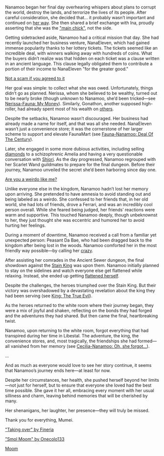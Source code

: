 Nanamoo began her final day overhearing whispers about plans to corrupt the world, destroy the lands, and terrorize the lives of its people. After careful consideration, she decided that… it probably wasn’t important and continued on [her way](https://www.youtube.com/live/oq_4QZacuso?feature=shared&t=216). She then shared a brief exchange with Ina, proudly asserting that she was the ["main chick"](https://www.youtube.com/live/oq_4QZacuso?feature=shared&t=385), not the side.

Getting sidetracked aside, Nanamoo had a critical mission that day. She had recently launched her business venture, NanaEleven, which had gained immense popularity thanks to her lottery tickets. The tickets seemed like an incredible deal, with winners walking away with hundreds of coins. What the buyers didn’t realize was that hidden on each ticket was a clause written in an ancient language. This clause legally obligated them to contribute a portion of their income to NanaEleven "for the greater good."

[Not a scam if you agreed to it](#embed:https://www.youtube.com/embed/oq_4QZacuso?si=jke3kI6TUf59Ttxl&start=688)

Her goal was simple: to collect what she was owed. Unfortunately, things didn’t go as planned. Nerissa, whom she believed to be wealthy, turned out to be nearly broke (though unknown to Nanamoo, she’d been tricked—see [Nerissa-Fauna: My Money](#edge:fauna-nerissa)). Similarly, Gonathon, another supposed high-roller, had already spent most of his wealth on [others](https://www.youtube.com/live/oq_4QZacuso?feature=shared&t=2891).

Despite the setbacks, Nanamoo wasn’t discouraged. Her business had already made a name for itself, and that was all she needed. NanaEleven wasn’t just a convenience store; it was the cornerstone of her larger scheme to support and elevate FaunaMart (see [Fauna-Nanamoo: Deal Of The Century](#edge:moom-fauna)).

Later, she engaged in some more dubious activities, including selling [diamonds](https://www.youtube.com/live/oq_4QZacuso?feature=shared&t=2154) to a schizophrenic Amelia and having a very questionable conversation with [Shiori](https://www.youtube.com/live/oq_4QZacuso?feature=shared&t=5064). As the day progressed, Nanamoo regrouped with her Scarlet Wand guildmates to prepare for the final dungeon. Before their journey, Nanamoo unveiled the secret she’d been harboring since day one.

[Are you a weirdo like me?](#embed:https://www.youtube.com/embed/oq_4QZacuso?si=aVeTrVzPX1DOUhMb&start=3518)

Unlike everyone else in the kingdom, Nanamoo hadn’t lost her memory upon arriving. She pretended to have amnesia to avoid standing out and being labeled as a weirdo. She confessed to her friends that, in her old world, she had lots of friends, drove a Ferrari, and was an incredibly cool person overall. While she feared being judged, her friends’ reactions were warm and supportive. This touched Nanamoo deeply, though unbeknownst to her, they just thought she was eccentric and humored her to avoid hurting her feelings.

During a moment of downtime, Nanamoo received a call from a familiar yet unexpected person: Peasant Da Bae, who had been dragged back to the kingdom after being lost in the woods. Nanamoo comforted her in the most friendly way possible—by calling her [crazy](https://www.youtube.com/live/oq_4QZacuso?feature=shared&t=4574).

After assisting her comrades in the Ancient Sewer dungeon, the final showdown against the [Stain King](https://www.youtube.com/live/oq_4QZacuso?feature=shared&t=7584) was upon them. Nanamoo initially planned to stay on the sidelines and watch everyone else get flattened while relaxing. Instead, she ended up getting [flattened herself](https://www.youtube.com/live/oq_4QZacuso?feature=shared&t=8078).

Despite the challenges, the heroes triumphed over the Stain King. But their victory was overshadowed by a devastating revelation about the king they had been serving (see [King: The True Evil](#node:king-of-libestal)).

As the heroes returned to the white room where their journey began, they were a mix of joyful and shaken, reflecting on the bonds they had forged and the adventures they had shared. But then came the final, heartbreaking twist.

Nanamoo, upon returning to the white room, forgot everything that had transpired during her time in Libestal. The adventure, the king, the convenience stores, and, most tragically, the friendships she had formed—all vanished from her memory (see [Cecilia-Nanamoo: Oh, she forgot...](#edge:moom-cecilia)).

...

And as much as everyone would love to see her story continue, it seems that Nanamoo’s journey ends here—at least for now.  

Despite her circumstances, her health, she pushed herself beyond her limits—not just for herself, but to ensure that everyone she loved had the best time possible. She gave it her all, embracing every moment with her usual silliness and charm, leaving behind memories that will be cherished by many.  

Her shenanigans, her laughter, her presence—they will truly be missed.  

Thank you for everything, Mumei.

["Taking over" by Fineria](https://x.com/Fineria_/status/1902555962864751092)

["Smol Moom" by Onecolo133](https://x.com/Onecolo133/status/1902225836020744442)

[Moom](#easter:moom)